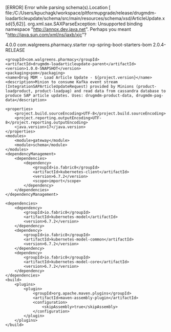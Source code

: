 [ERROR] Error while parsing schema(s).Location [ file:/C:/Users/kpuchagk/workspace/pltformupgrade/release/drugmdm-loadarticleupdate/schema/src/main/resources/schema/xsd/ArticleUpdate.xsd{5,62}].
org.xml.sax.SAXParseException: Unsupported binding namespace "http://annox.dev.java.net". Perhaps you meant "http://java.sun.com/xml/ns/jaxb/xjc"?


<?xml version="1.0" encoding="UTF-8"?>
<project xmlns="http://maven.apache.org/POM/4.0.0"
	xmlns:xsi="http://www.w3.org/2001/XMLSchema-instance"
	xsi:schemaLocation="http://maven.apache.org/POM/4.0.0 http://maven.apache.org/xsd/maven-4.0.0.xsd">
	<modelVersion>4.0.0</modelVersion>
	<parent>
		<groupId>com.walgreens.pharmacy.starter</groupId>
		<artifactId>rxp-spring-boot-starters-bom</artifactId>
		<version>2.0.4-RELEASE</version>
	</parent>

	<groupId>com.walgreens.pharmacy</groupId>
	<artifactId>drugmdm-loadarticleupdate-parent</artifactId>
	<version>1.0.0-SNAPSHOT</version>
	<packaging>pom</packaging>
	<name>Drug MDM - Load Article Update - ${project.version}</name>
	<description>Minion to consume Kafka event stream (IntegrationSAPArticleUpdateRequest) provided by Minions (product-loadproduct, product-loadpag) and read data from cassandra database to produce SAP article updates. Uses: drugmdm-product-data, drugmdm-pag-data</description>

	<properties>
		<project.build.sourceEncoding>UTF-8</project.build.sourceEncoding>
		<project.reporting.outputEncoding>UTF-8</project.reporting.outputEncoding>
		<java.version>17</java.version>
	</properties>
	<modules>
		<module>gateway</module>
		<module>schema</module>
	</modules>
	<dependencyManagement>
		<dependencies>
			<dependency>
				<groupId>io.fabric8</groupId>
				<artifactId>kubernetes-client</artifactId>
				<version>6.7.2</version>
				<scope>import</scope>
			</dependency>
		</dependencies>
	</dependencyManagement>

	<dependencies>
		<dependency>
			<groupId>io.fabric8</groupId>
			<artifactId>kubernetes-model</artifactId>
			<version>6.7.2</version>
		</dependency>
		<dependency>
			<groupId>io.fabric8</groupId>
			<artifactId>kubernetes-model-common</artifactId>
			<version>6.7.2</version>
		</dependency>
		<dependency>
			<groupId>io.fabric8</groupId>
			<artifactId>kubernetes-model-core</artifactId>
			<version>6.7.2</version>
		</dependency>
	</dependencies>
	<build>
		<plugins>
			<plugin>
				<groupId>org.apache.maven.plugins</groupId>
				<artifactId>maven-assembly-plugin</artifactId>
				<configuration>
					<skipAssembly>true</skipAssembly>
				</configuration>
			</plugin>
		</plugins>
	</build>
</project>
